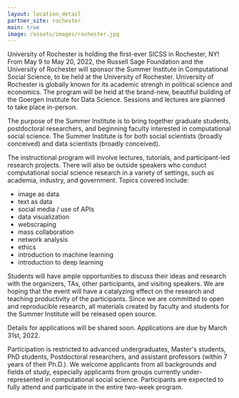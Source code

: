 ```yaml
---
layout: location_detail
partner_site: rochester
main: true
image: /assets/images/rochester.jpg
---
```


University of Rochester is holding the first-ever SICSS in Rochester, NY! From May 9 to May 20, 2022, the Russell Sage Foundation and the University of Rochester will sponsor the Summer Institute in Computational Social Science, to be held at the University of Rochester. University of Rochester is globally known for its academic strengh in political science and economics. The program will be held at the brand-new, beautiful building of the Goergen Institute for Data Science. Sessions and lectures are planned to take place in-person. 

The purpose of the Summer Institute is to bring together graduate students, postdoctoral researchers, and beginning faculty interested in computational social science. The Summer Institute is for both social scientists (broadly conceived) and data scientists (broadly conceived).

The instructional program will involve lectures, tutorials, and participant-led research projects. There will also be outside speakers who conduct computational social science research in a variety of settings, such as academia, industry, and government. Topics covered include:

* image as data
* text as data
* social media / use of APIs
* data visualization
* webscraping
* mass collaboration
* network analysis
* ethics
* introduction to machine learning
* introduction to deep learning

Students will have ample opportunities to discuss their ideas and research with the organizers, TAs, other participants, and visiting speakers. We are hoping that the event will have a catalyzing effect on the research and teaching productivity of the participants. Since we are committed to open and reproducible research, all materials created by faculty and students for the Summer Institute will be released open source.

Details for applications will be shared soon. Applications are due by March 31st, 2022.

Participation is restricted to advanced undergraduates, Master's students, PhD students, Postdoctoral researchers, and assistant professors (within 7 years of their Ph.D.). We welcome applicants from all backgrounds and fields of study, especially applicants from groups currently under-represented in computational social science. Participants are expected to fully attend and participate in the entire two-week program.
